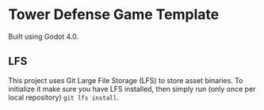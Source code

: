 # Tower Defense Game Template
Built using Godot 4.0.

## LFS
This project uses Git Large File Storage (LFS) to store asset binaries.
To initialize it make sure you have LFS installed, then simply run (only once per local repository) `git lfs install`.

